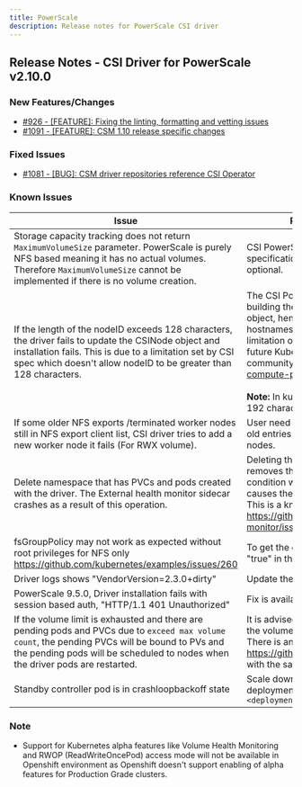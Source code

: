 ```yaml
---
title: PowerScale
description: Release notes for PowerScale CSI driver
---
```



## Release Notes - CSI Driver for PowerScale v2.10.0






### New Features/Changes

- [#926 - [FEATURE]: Fixing the linting, formatting and vetting issues](https://github.com/dell/csm/issues/926)
- [#1091 - [FEATURE]: CSM 1.10 release specific changes](https://github.com/dell/csm/issues/1091)

### Fixed Issues

- [#1081 - [BUG]: CSM driver repositories reference CSI Operator](https://github.com/dell/csm/issues/1081)

### Known Issues

| Issue                                                                                                                                                                                                                               | Resolution or workaround, if known                                                                                                                                                                                                                                                                                                                                                                                                                                                                             |
|-------------------------------------------------------------------------------------------------------------------------------------------------------------------------------------------------------------------------------------|----------------------------------------------------------------------------------------------------------------------------------------------------------------------------------------------------------------------------------------------------------------------------------------------------------------------------------------------------------------------------------------------------------------------------------------------------------------------------------------------------------------|
| Storage capacity tracking does not return `MaximumVolumeSize` parameter. PowerScale is purely NFS based meaning it has no actual volumes. Therefore `MaximumVolumeSize` cannot be implemented if there is no volume creation.                                                                            | CSI PowerScale 2.9.0 is compliant with CSI 1.6 specification since the field `MaximumVolumeSize` is optional.                                                                                                                                                                                                                                                                                                                                                                                           |
| If the length of the nodeID exceeds 128 characters, the driver fails to update the CSINode object and installation fails. This is due to a limitation set by CSI spec which doesn't allow nodeID to be greater than 128 characters. | The CSI PowerScale driver uses the hostname for building the nodeID which is set in the CSINode resource object, hence we recommend not having very long hostnames in order to avoid this issue. This current limitation of 128 characters is likely to be relaxed in future Kubernetes versions as per this issue in the community: https://github.com/kubernetes-sigs/gcp-compute-persistent-disk-csi-driver/issues/581 <br><br> **Note:** In kubernetes 1.22 this limit has been relaxed to 192 characters. |
| If some older NFS exports /terminated worker nodes still in NFS export client list, CSI driver tries to add a new worker node it fails (For RWX volume).                                                                            | User need to manually clean the export client list from old entries to make successful addition of new worker nodes.                                                                                                                                                                                                                                                                                                                                                                                           |
| Delete namespace that has PVCs and pods created with the driver. The External health monitor sidecar crashes as a result of this operation.                                                                                         | Deleting the namespace deletes the PVCs first and then removes the pods in the namespace. This brings a condition where pods exist without their PVCs and causes the external-health-monitor sidecar to crash. This is a known issue and has been reported at https://github.com/kubernetes-csi/external-health-monitor/issues/100                                                                                                                                                                             |
| fsGroupPolicy may not work as expected without root privileges for NFS only<br/>https://github.com/kubernetes/examples/issues/260                                                                                                   | To get the desired behavior set "RootClientEnabled" = "true" in the storage class parameter                                                                                                                                                                                                                                                                                                                                                                                                                    |
| Driver logs shows "VendorVersion=2.3.0+dirty"                                                                                                                                                                                       | Update the driver to csi-powerscale 2.4.0                                                                                                                                                                                                                                                                                                                                                                                                                                                                      |
| PowerScale 9.5.0, Driver installation fails with session based auth, "HTTP/1.1 401 Unauthorized" | Fix is available in PowerScale >= 9.5.0.4 |
| If the volume limit is exhausted and there are pending pods and PVCs due to `exceed max volume count`, the pending PVCs will be bound to PVs and the pending pods will be scheduled to nodes when the driver pods are restarted. | It is advised not to have any pending pods or PVCs once the volume limit per node is exhausted on a CSI Driver. There is an open issue reported with kubenetes at https://github.com/kubernetes/kubernetes/issues/95911 with the same behavior. |
| Standby controller pod is in crashloopbackoff state | Scale down the replica count of the controller pod's deployment to 1 using ```kubectl scale deployment <deployment_name> --replicas=1 -n <driver_namespace>``` |

### Note

- Support for Kubernetes alpha features like Volume Health Monitoring and RWOP (ReadWriteOncePod) access mode will not be available in Openshift environment as Openshift doesn't support enabling of alpha features for Production Grade clusters.
